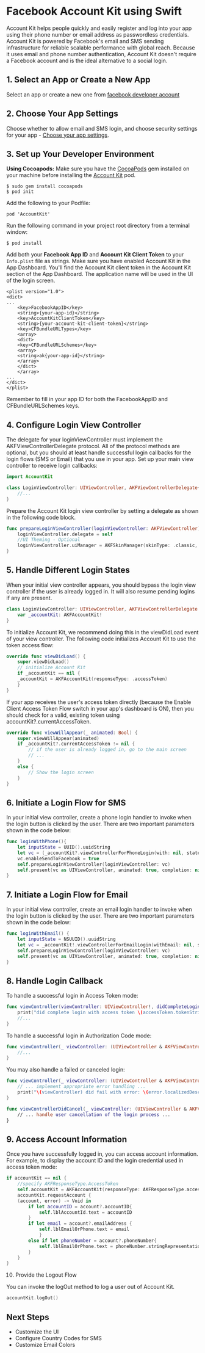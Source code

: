 # Facebook Account Kit using Swift

Account Kit helps people quickly and easily register and log into your app using their phone number or email address as passwordless credentials. Account Kit is powered by Facebook's email and SMS sending infrastructure for reliable scalable performance with global reach. Because it uses email and phone number authentication, Account Kit doesn't require a Facebook account and is the ideal alternative to a social login.

## 1. Select an App or Create a New App

Select an app or create a new one from [facebook developer account](https://developers.facebook.com/docs/accountkit/ios)

## 2. Choose Your App Settings

Choose whether to allow email and SMS login, and choose security settings for your app - [Choose your app settings](https://developers.facebook.com/apps/).

## 3. Set up Your Developer Environment

**Using Cocoapods:**
Make sure you have the [CocoaPods](https://cocoapods.org) gem installed on your machine before installing the [Account Kit](https://cocoapods.org/pods/AccountKit) pod.

```
$ sudo gem install cocoapods
$ pod init
```

Add the following to your Podfile:

```
pod 'AccountKit'
```

Run the following command in your project root directory from a terminal window:

```
$ pod install
```

Add both your **Facebook App ID** and **Account Kit Client Token** to your ```Info.plist``` file as strings. Make sure you have enabled Account Kit in the App Dashboard. You'll find the Account Kit client token in the Account Kit section of the App Dashboard. The application name will be used in the UI of the login screen.

```
<plist version="1.0">
<dict>
...
    <key>FacebookAppID</key>
    <string>{your-app-id}</string>
    <key>AccountKitClientToken</key>
    <string>{your-account-kit-client-token}</string>
    <key>CFBundleURLTypes</key>
    <array>
    <dict>
    <key>CFBundleURLSchemes</key>
    <array>
    <string>ak{your-app-id}</string>
    </array>
    </dict>
    </array>
...
</dict>
</plist>
```

Remember to fill in your app ID for both the FacebookAppID and CFBundleURLSchemes keys.

## 4. Configure Login View Controller

The delegate for your loginViewController must implement the AKFViewControllerDelegate protocol. All of the protocol methods are optional, but you should at least handle successful login callbacks for the login flows (SMS or Email) that you use in your app. Set up your main view controller to receive login callbacks:

```swift
import AccountKit

class LoginViewController: UIViewController, AKFViewControllerDelegate{
    //...
}
```

Prepare the Account Kit login view controller by setting a delegate as shown in the following code block.

```swift
func prepareLoginViewController(loginViewController: AKFViewController) {
    loginViewController.delegate = self
    //UI Theming - Optional
    loginViewController.uiManager = AKFSkinManager(skinType: .classic, primaryColor: UIColor.blue)
}
```

## 5. Handle Different Login States

When your initial view controller appears, you should bypass the login view controller if the user is already logged in. It will also resume pending logins if any are present.

```swift
class LoginViewController: UIViewController, AKFViewControllerDelegate {
    var _accountKit: AKFAccountKit!
}
```

To initialize Account Kit, we recommend doing this in the viewDidLoad event of your view controller. The following code initializes Account Kit to use the token access flow:

```swift
override func viewDidLoad() {
    super.viewDidLoad()
    // initialize Account Kit
    if _accountKit == nil {
    _accountKit = AKFAccountKit(responseType: .accessToken)
    }
}
```

If your app receives the user's access token directly (because the Enable Client Access Token Flow switch in your app's dashboard is ON), then you should check for a valid, existing token using accountKit?.currentAccessToken.

```swift
override func viewWillAppear(_ animated: Bool) {
    super.viewWillAppear(animated)
    if _accountKit?.currentAccessToken != nil {
        // if the user is already logged in, go to the main screen
        // ...
    }
    else {
        // Show the login screen
    }
}
```

## 6. Initiate a Login Flow for SMS

In your initial view controller, create a phone login handler to invoke when the login button is clicked by the user. There are two important parameters shown in the code below:

```swift
func loginWithPhone(){
    let inputState = UUID().uuidString
    let vc = (_accountKit?.viewControllerForPhoneLogin(with: nil, state: inputState))!
    vc.enableSendToFacebook = true
    self.prepareLoginViewController(loginViewController: vc)
    self.present(vc as UIViewController, animated: true, completion: nil)
}
```

## 7. Initiate a Login Flow for Email

In your initial view controller, create an email login handler to invoke when the login button is clicked by the user. There are two important parameters shown in the code below:

```swift
func loginWithEmail() {
    let inputState = NSUUID().uuidString
    let vc = _accountKit!.viewControllerForEmailLogin(withEmail: nil, state: inputState)
    self.prepareLoginViewController(loginViewController: vc)
    self.present(vc as UIViewController, animated: true, completion: nil)
}
```

## 8. Handle Login Callback

To handle a successful login in Access Token mode:

```swift
func viewController(viewController: UIViewController!, didCompleteLoginWithAccessToken accessToken: AKFAccessToken!, state: String!) {
    print("did complete login with access token \(accessToken.tokenString) state \(state)")
    //...
}
```

To handle a successful login in Authorization Code mode:

```swift
func viewController(_ viewController: (UIViewController & AKFViewController)!,  didCompleteLoginWithAuthorizationCode code: String!, state: String!) {
    //...
}
```

You may also handle a failed or canceled login:

```swift
func viewController(_ viewController: (UIViewController & AKFViewController)!, didFailWithError error: Error!) {
    // ... implement appropriate error handling ...
    print("\(viewController) did fail with error: \(error.localizedDescription)")
}

func viewControllerDidCancel(_ viewController: (UIViewController & AKFViewController)!) {
    // ... handle user cancellation of the login process ...
}
```
## 9. Access Account Information

Once you have successfully logged in, you can access account information. For example, to display the account ID and the login credential used in access token mode:

```swift
if accountKit == nil {
    //specify AKFResponseType.AccessToken
    self.accountKit = AKFAccountKit(responseType: AKFResponseType.accessToken)
    accountKit.requestAccount {
    (account, error) -> Void in
        if let accountID = account?.accountID{
            self.lblAccountId.text = accountID
        }
        if let email = account?.emailAddress {
            self.lblEmailOrPhone.text = email
            }
        else if let phoneNumber = account?.phoneNumber{
            self.lblEmailOrPhone.text = phoneNumber.stringRepresentation()
        }
    }
}
```

10. Provide the Logout Flow

You can invoke the logOut method to log a user out of Account Kit.

```swift
accountKit.logOut()
```

## Next Steps

- Customize the UI
- Configure Country Codes for SMS
- Customize Email Colors
